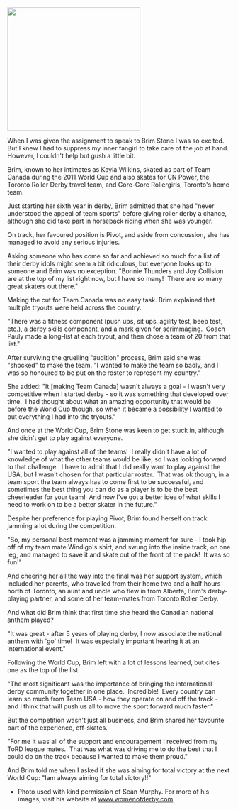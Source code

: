 <html><body><a href="http://www.scottishrollerderbyblog.com/2012/02/img2012-x22.jpg"><img class="aligncenter size-medium wp-image-912" title="IMG2012-X2" src="http://www.scottishrollerderbyblog.com/2012/02/img2012-x22.jpg?w=300" alt="" width="300" height="278"></a>

When I was given the assignment to speak to Brim Stone I was so excited. But I knew I had to suppress my inner fangirl to take care of the job at hand. However, I couldn't help but gush a little bit.

Brim, known to her intimates as Kayla Wilkins, skated as part of Team Canada during the 2011 World Cup and also skates for CN Power, the Toronto Roller Derby travel team, and Gore-Gore Rollergirls, Toronto's home team.

Just starting her sixth year in derby, Brim admitted that she had "never understood the appeal of team sports" before giving roller derby a chance, although she did take part in horseback riding when she was younger.

On track, her favoured position is Pivot, and aside from concussion, she has managed to avoid any serious injuries.

Asking someone who has come so far and achieved so much for a list of their derby idols might seem a bit ridiculous, but everyone looks up to someone and Brim was no exception. "Bonnie Thunders and Joy Collision are at the top of my list right now, but I have so many!  There are so many great skaters out there."

Making the cut for Team Canada was no easy task. Brim explained that multiple tryouts were held across the country.

"There was a fitness component (push ups, sit ups, agility test, beep test, etc.), a derby skills component, and a mark given for scrimmaging.  Coach Pauly made a long-list at each tryout, and then chose a team of 20 from that list."

After surviving the gruelling "audition" process, Brim said she was "shocked" to make the team. "I wanted to make the team so badly, and I was so honoured to be put on the roster to represent my country."

She added: "It [making Team Canada] wasn't always a goal - I wasn't very competitive when I started derby - so it was something that developed over time.  I had thought about what an amazing opportunity that would be before the World Cup though, so when it became a possibility I wanted to put everything I had into the tryouts."

And once at the World Cup, Brim Stone was keen to get stuck in, although she didn't get to play against everyone.

"I wanted to play against all of the teams!  I really didn't have a lot of knowledge of what the other teams would be like, so I was looking forward to that challenge.  I have to admit that I did really want to play against the USA, but I wasn't chosen for that particular roster.  That was ok though, in a team sport the team always has to come first to be successful, and sometimes the best thing you can do as a player is to be the best cheerleader for your team!  And now I've got a better idea of what skills I need to work on to be a better skater in the future."

Despite her preference for playing Pivot, Brim found herself on track jamming a lot during the competition.

"So, my personal best moment was a jamming moment for sure - I took hip off of my team mate Windigo's shirt, and swung into the inside track, on one leg, and managed to save it and skate out of the front of the pack!  It was so fun!"

And cheering her all the way into the final was her support system, which included her parents, who travelled from their home two and a half hours north of Toronto, an aunt and uncle who flew in from Alberta, Brim's derby-playing partner, and some of her team-mates from Toronto Roller Derby.

And what did Brim think that first time she heard the Canadian national anthem played?

"It was great - after 5 years of playing derby, I now associate the national anthem with 'go' time!  It was especially important hearing it at an international event."

Following the World Cup, Brim left with a lot of lessons learned, but cites one as the top of the list.

"The most significant was the importance of bringing the international derby community together in one place.  Incredible!  Every country can learn so much from Team USA - how they operate on and off the track - and I think that will push us all to move the sport forward much faster."

But the competition wasn't just all business, and Brim shared her favourite part of the experience, off-skates.

"For me it was all of the support and encouragement I received from my ToRD league mates.  That was what was driving me to do the best that I could do on the track because I wanted to make them proud."

And Brim told me when I asked if she was aiming for total victory at the next World Cup: "Iam always aiming for total victory!!"

* Photo used with kind permission of Sean Murphy. For more of his images, visit his website at <a href="http://www.womenofderby.com">www.womenofderby.com</a>.</body></html>
